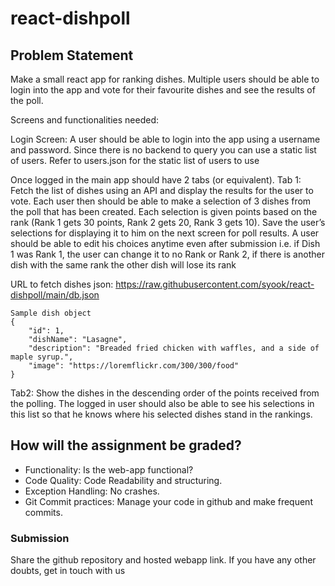 # react-dishpoll

## Problem Statement

Make a small react app for ranking dishes. Multiple users should be able to login into the app and vote for their favourite dishes and see the results of the poll.

Screens and functionalities needed:

Login Screen: A user should be able to login into the app using a username and password. Since there is no backend to query you can use a static list of users. Refer to users.json for the static list of users to use

Once logged in the main app should have 2 tabs (or equivalent).
Tab 1: Fetch the list of dishes using an API and display the results for the user to vote. Each user then should be able to make a selection of 3 dishes from the poll that has been created. Each selection is given points based on the rank (Rank 1 gets 30 points, Rank 2 gets 20, Rank 3 gets 10). Save the user’s selections for displaying it to him on the next screen for poll results. A user should be able to edit his choices anytime even after submission i.e. if Dish 1 was Rank 1, the user can change it to no Rank or Rank 2, if there is another dish with the same rank the other dish will lose its rank

URL to fetch dishes json: https://raw.githubusercontent.com/syook/react-dishpoll/main/db.json 

```
Sample dish object
{
    "id": 1,
    "dishName": "Lasagne",
    "description": "Breaded fried chicken with waffles, and a side of maple syrup.",
    "image": "https://loremflickr.com/300/300/food"
}
```
  
Tab2: Show the dishes in the descending order of the points received from the polling. The logged in user should also be able to see his selections in this list so that he knows where his selected dishes stand in the rankings.

## How will the assignment be graded?
- Functionality: Is the web-app functional?
- Code Quality: Code Readability and structuring.
- Exception Handling: No crashes.
- Git Commit practices: Manage your code in github and make frequent commits.

### Submission
Share the github repository and hosted webapp link.
If you have any other doubts, get in touch with us
